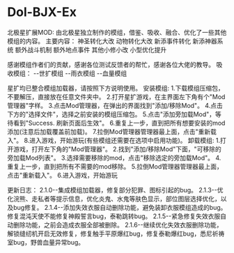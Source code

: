 # Dol-BJX-Ex
 北极星扩展MOD: 由北极星独立制作的模组，借鉴、吸收、融合、优化了一些其他模组的内容。
    主要内容：
    神圣转化大改 动物转化大改
    新添事件转化 新添神器系统
    额外战斗机制 额外地点事件
    其他小修小改 小型优化提升

感谢模组作者们的贡献，感谢各位测试反馈者的帮忙，感谢各位大佬的教导。
    吸收模组：
    --世扩模组
    --雨衣模组
    --血量模组

星扩均已整合模组加载器，请按照下方说明使用。
    安装模组: 
    1.下载模组压缩包，不要解压，直接放在任意文件夹中。
    2.打开星扩游戏，在主界面左下角有个"Mod管理器"字样。
    3.点击Mod管理器，在弹出的界面找到"添加/移除Mod"。
    4.点击下方的"选择文件"，选择之前安装的模组压缩包。
    5.点击"添加旁加载Mod"，等待看到"Success. 刷新页面后生效"。
    6.重复上一步，直到把所有想要安装的mod添加(注意后加载覆盖前加载)。
    7.拉倒Mod管理器管理器最上面，点击"重新载入"。
    8.进入游戏，开始游玩(有些模组还需要在选项中启用功能)。
    卸载模组: 
    1.打开游戏，打开左下角的"Mod管理器"。
    2.找到"添加/移除Mod"下面，"可移除的旁加载Mod列表"。
    3.选择需要移除的mod，点击"移除选定的旁加载Mod"。
    4.重复上一步，直到把所有不需要的mod移除。
    5.拉倒Mod管理器管理器最上面，点击"重新载入"。
    6.进入游戏，开始游玩

更新日志：
2.1.0--集成模组加载器，修复部分犯罪、图标引起的bug。
2.1.3--优化浣熊、走私者等提示信息，优化炎鬼、水鬼等肤色显示，部位图层选择优化，以及bug修复。
2.1.4--添加失效衣服自动删除功能，避免装卸衣服模组造成的bug。修复混沌天使不能修复神殿誓言bug，泰勒跳转bug。
2.1.5--紧急修复失效衣服自动删除功能，之前会造成衣服全部被删除。
2.1.6--继续优化失效衣服删除功能，解锁缝纫机开启无效修复，修复触手平原爆红bug，修复泰勒爆红bug，悉尼祈祷室bug，野兽血量异常bug。
